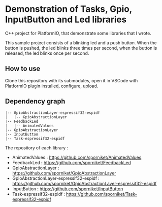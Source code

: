 # Demonstration of Tasks, Gpio, InputButton and Led libraries

C++ project for PlatformIO, that demonstrate some libraries that I wrote.

This sample project consists of a blinking led and a push button. When the button is pushed, the led blinks three times per second, when the button is released, the led blinks once per second.

## How to use

Clone this repository with its submodules, open it in VSCode with PlatformIO plugin installed, configure, upload.

## Dependency graph

```
|-- GpioAbstractionLayer-espressif32-espidf 
|   |-- GpioAbstractionLayer 
|-- FeedbackLed 
|   |-- AnimatedValues 
|-- GpioAbstractionLayer 
|-- InputButton 
|-- Task-espressif32-espidf 
```

The repository of each library :

* AnimatedValues : https://github.com/sporniket/AnimatedValues
* FeedbackLed : https://github.com/sporniket/FeedbackLed
* GpioAbstractionLayer : https://github.com/sporniket/GpioAbstractionLayer
* GpioAbstractionLayer-espressif32-espidf : https://github.com/sporniket/GpioAbstractionLayer-espressif32-espidf
* InputButton : https://github.com/sporniket/InputButton
* Task-espressif32-espidf : https://github.com/sporniket/Task-espressif32-espidf

